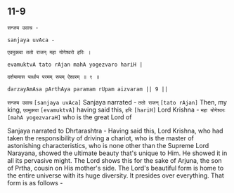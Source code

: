 ## 11-9


```shloka-sa
सन्जय उवाच -
```
```shloka-sa-hk
sanjaya uvAca -
```
```shloka-sa
एवमुक्त्वा ततो राजन् महा योगेश्वरो हरिः ।
```
```shloka-sa-hk
evamuktvA tato rAjan mahA yogezvaro hariH |
```
```shloka-sa
दर्शयामास पार्थाय परमम् रूपम् ऐश्वरम् ॥ ९ ॥
```
```shloka-sa-hk
darzayAmAsa pArthAya paramam rUpam aizvaram || 9 ||
```

`सन्जय उवाच` `[sanjaya uvAca]` Sanjaya narrated - `ततो राजन्` `[tato rAjan]` Then, my king, `एवमुक्त्वा` `[evamuktvA]` having said this, `हरिः` `[hariH]` Lord Krishna - `महा योगेश्वरः` `[mahA yogezvaraH]` who is the great Lord of

Sanjaya narrated to Dhrtarashtra - Having said this, Lord Krishna, who had taken the responsibility of driving a chariot, who is the master of astonishing characteristics, who is none other than the Supreme Lord Narayana, showed the ultimate beauty that's unique to Him. He showed it in all its pervasive might. 
The Lord shows this for the sake of Arjuna, the son of Prtha, cousin on His mother's side. 
The Lord's beautiful form is home to the entire universe with its huge diversity. It presides over everything. That form is as follows -

